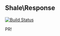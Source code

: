 Shale\Response
-----

[![Build Status](https://travis-ci.org/ShalePHP/Response.png?branch=master)](https://travis-ci.org/ShalePHP/Response)

PR!
